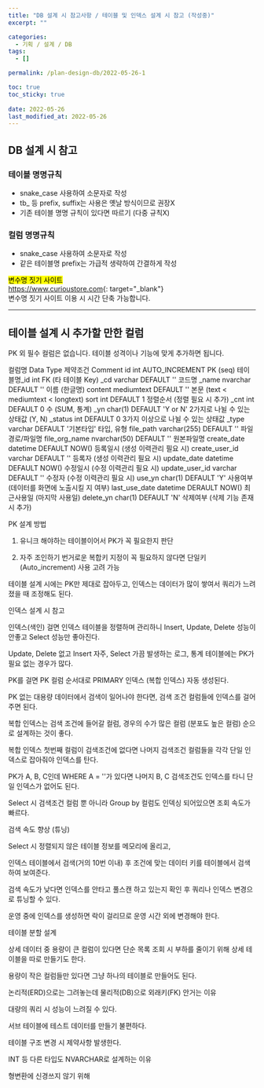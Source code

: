 ```yaml
---
title: "DB 설계 시 참고사항 / 테이블 및 인덱스 설계 시 참고 (작성중)"
excerpt: ""

categories:
  - 기획 / 설계 / DB
tags:
  - []

permalink: /plan-design-db/2022-05-26-1

toc: true
toc_sticky: true
 
date: 2022-05-26
last_modified_at: 2022-05-26
---
```


## DB 설계 시 참고

### 테이블 명명규칙
- snake_case 사용하여 소문자로 작성
- tb_ 등 prefix, suffix는 사용은 옛날 방식이므로 권장X
- 기존 테이블 명명 규칙이 있다면 따르기 (다중 규칙X)

### 컬럼 명명규칙
- snake_case 사용하여 소문자로 작성
- 같은 테이블명 prefix는 가급적 생략하여 간결하게 작성

<mark>변수명 짓기 사이트</mark>  
<https://www.curioustore.com>{: target="_blank"}  
변수명 짓기 사이트 이용 시 시간 단축 가능합니다.

---

## 테이블 설계 시 추가할 만한 컬럼

PK 외 필수 컬럼은 없습니다. 테이블 성격이나 기능에 맞게 추가하면 됩니다.

컬럼명	Data Type	제약조건	Comment
id	int	AUTO_INCREMENT	PK (seq)
테이블명_id	int	
FK (타 테이블 Key)
_cd	varchar	DEFAULT ''	코드명
_name	nvarchar	DEFAULT ''	이름 (한글명)
content	mediumtext	DEFAULT ''	본문 (text < mediumtext < longtext)
sort	int	DEFAULT 1	정렬순서 (정렬 필요 시 추가)
_cnt	int	DEFAULT 0	수 (SUM, 통계)
_yn	char(1)	DEFAULT 'Y or N'	2가지로 나뉠 수 있는 상태값 (Y, N)
_status	int	DEFAULT 0	3가지 이상으로 나뉠 수 있는 상태값
_type	varchar	DEFAULT '기본타입'	타입, 유형
file_path	varchar(255)	DEFAULT ''	파일경로/파일명
file_org_name	nvarchar(50)	DEFAULT ''	원본파일명
create_date	datetime	DEFAULT NOW()	등록일시 (생성 이력관리 필요 시)
create_user_id	varchar	DEFAULT ''	등록자 (생성 이력관리 필요 시)
update_date	datetime	DEFAULT NOW()	수정일시 (수정 이력관리 필요 시)
update_user_id	varchar	DEFAULT ''	수정자 (수정 이력관리 필요 시)
use_yn	char(1)	DEFAULT 'Y'	사용여부 (데이터를 화면에 노출시킬 지 여부)
last_use_date	datetime	DERAULT NOW()	최근사용일 (마지막 사용일)
delete_yn	char(1)	DEFAULT 'N'	삭제여부 (삭제 기능 존재 시 추가)


PK 설계 방법

1. 유니크 해야하는 테이블이어서 PK가 꼭 필요한지 판단

2. 자주 조인하기 번거로운 복합키 지정이 꼭 필요하지 않다면 단일키(Auto_increment) 사용 고려 가능



테이블 설계 시에는 PK만 제대로 잡아두고, 인덱스는 데이터가 많이 쌓여서 쿼리가 느려졌을 때 조정해도 된다.



인덱스 설계 시 참고

인덱스(색인) 걸면 인덱스 테이블을 정렬하며 관리하니 Insert, Update, Delete 성능이 안좋고 Select 성능만 좋아진다.

Update, Delete 없고 Insert 자주, Select 가끔 발생하는 로그, 통계 테이블에는 PK가 필요 없는 경우가 많다.



PK를 걸면 PK 컬럼 순서대로 PRIMARY 인덱스 (복합 인덱스) 자동 생성된다.

PK 없는 대용량 데이터에서 검색이 일어나야 한다면, 검색 조건 컬럼들에 인덱스를 걸어주면 된다.



복합 인덱스는 검색 조건에 들어갈 컬럼, 경우의 수가 많은 컬럼 (분포도 높은 컬럼) 순으로 설계하는 것이 좋다.



복합 인덱스 첫번째 컬럼이 검색조건에 없다면 나머지 검색조건 컬럼들을 각각 단일 인덱스로 잡아줘야 인덱스를 탄다.

PK가 A, B, C인데 WHERE A = ''가 있다면 나머지 B, C 검색조건도 인덱스를 타니 단일 인덱스가 없어도 된다.



Select 시 검색조건 컬럼 뿐 아니라 Group by 컬럼도 인덱싱 되어있으면 조회 속도가 빠르다.



검색 속도 향상 (튜닝)

Select 시 정렬되지 않은 테이블 정보를 메모리에 올리고,

인덱스 테이블에서 검색(거의 10번 이내) 후 조건에 맞는 데이터 키를 테이블에서 검색하여 보여준다.



검색 속도가 낮다면 인덱스를 안타고 풀스캔 하고 있는지 확인 후 쿼리나 인덱스 변경으로 튜닝할 수 있다.



운영 중에 인덱스를 생성하면 락이 걸리므로 운영 시간 외에 변경해야 한다.



테이블 분할 설계

상세 데이터 중 용량이 큰 컬럼이 있다면 단순 목록 조회 시 부하를 줄이기 위해 상세 테이블을 따로 만들기도 한다.



용량이 작은 컬럼들만 있다면 그냥 하나의 테이블로 만들어도 된다.



논리적(ERD)으로는 그려놓는데 물리적(DB)으로 외래키(FK) 안거는 이유

대량의 쿼리 시 성능이 느려질 수 있다.

서브 테이블에 테스트 데이터를 만들기 불편하다.

테이블 구조 변경 시 제약사항 발생한다.



INT 등 다른 타입도 NVARCHAR로 설계하는 이유

형변환에 신경쓰지 않기 위해
